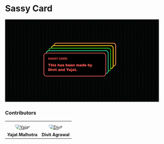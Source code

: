 # Sassy Card

![ScreenShot](./assets/images/sassy-card.png "ScreenShot")


### Contributors

<table>
<tr>
    <td align="center" style="word-wrap: break-word; width: 150.0; height: 150.0">
        <a href=https://github.com/iamyajat>
            <img src=https://avatars.githubusercontent.com/u/68477362?v=4 width="100;"  style="border-radius:50%;align-items:center;justify-content:center;overflow:hidden;padding-top:10px" alt=Yajat Malhotra/>
            <br />
            <sub style="font-size:14px"><b>Yajat Malhotra</b></sub>
        </a>
    </td>
    <td align="center" style="word-wrap: break-word; width: 150.0; height: 150.0">
        <a href=https://github.com/divit-agrawal>
            <img src=https://avatars.githubusercontent.com/u/73773075?v=4 width="100;"  style="border-radius:50%;align-items:center;justify-content:center;overflow:hidden;padding-top:10px" alt=Divit Agrawal/>
            <br />
            <sub style="font-size:14px"><b>Divit Agrawal</b></sub>
        </a>
    </td>
</tr>
</table>

